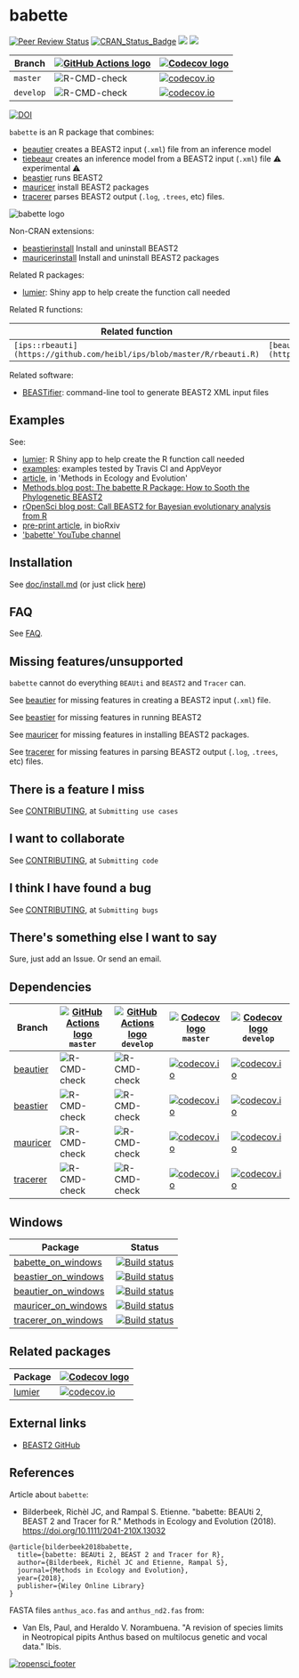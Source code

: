 # babette

[![Peer Review Status](https://badges.ropensci.org/209_status.svg)](https://github.com/ropensci/software-review/issues/209)
[![CRAN_Status_Badge](http://www.r-pkg.org/badges/version/babette)](https://cran.r-project.org/package=babette)
[![](http://cranlogs.r-pkg.org/badges/grand-total/babette)]( https://CRAN.R-project.org/package=babette)
[![](http://cranlogs.r-pkg.org/badges/babette)](https://CRAN.R-project.org/package=babette)

Branch   |[![GitHub Actions logo](man/figures/GitHubActions.png)](https://github.com/ropensci/babette/actions)|[![Codecov logo](man/figures/Codecov.png)](https://about.codecov.io/)
---------|----------------------------------------------------------------------------------------------------|--------------------------------------------------------------------------------------------------------------------------------------------------
`master` |![R-CMD-check](https://github.com/ropensci/babette/workflows/R-CMD-check/badge.svg?branch=master)   |[![codecov.io](https://codecov.io/github/ropensci/babette/coverage.svg?branch=master)](https://app.codecov.io/github/ropensci/babette/branch/master)
`develop`|![R-CMD-check](https://github.com/ropensci/babette/workflows/R-CMD-check/badge.svg?branch=develop)  |[![codecov.io](https://codecov.io/github/ropensci/babette/coverage.svg?branch=develop)](https://app.codecov.io/github/ropensci/babette/branch/develop)

[![DOI](https://zenodo.org/badge/118616108.svg)](https://zenodo.org/badge/latestdoi/118616108)

`babette` is an R package that combines:

 * [beautier](https://github.com/ropensci/beautier) creates a BEAST2 input (`.xml`) file from an inference model
 * [tiebeaur](https://github.com/richelbilderbeek/tiebeaur) creates an inference model from a BEAST2 input (`.xml`) file :warning: experimental :warning:
 * [beastier](https://github.com/ropensci/beastier) runs BEAST2
 * [mauricer](https://github.com/ropensci/mauricer) install BEAST2 packages
 * [tracerer](https://github.com/ropensci/tracerer) parses BEAST2 output (`.log`, `.trees`, etc) files.

![babette logo](man/figures/babette_logo.png)

Non-CRAN extensions:

 * [beastierinstall](https://github.com/richelbilderbeek/beastierinstall) Install and uninstall BEAST2
 * [mauricerinstall](https://github.com/richelbilderbeek/mauricerinstall) Install and uninstall BEAST2 packages

Related R packages:

 * [lumier](https://github.com/ropensci/lumier): Shiny app to help create the function call needed

Related R functions:

Related function                                                      |`babette` function
----------------------------------------------------------------------|-------------------------------------------------------------------------------------------------------------------------------
`[ips::rbeauti](https://github.com/heibl/ips/blob/master/R/rbeauti.R)`|`[beautier::create_beast2_input_from_model](https://github.com/ropensci/beautier/blob/master/R/create_beast2_input_from_model.R)`

Related software:

 * [BEASTifier](https://github.com/josephwb/BEASTifier): command-line tool to generate BEAST2 XML input files

## Examples

See:

 * [lumier](https://github.com/ropensci/lumier): R Shiny app to help create the R function call needed
 * [examples](https://github.com/richelbilderbeek/babette_examples): examples tested by Travis CI and AppVeyor
 * [article](https://besjournals.onlinelibrary.wiley.com/doi/abs/10.1111/2041-210X.13032), in 'Methods in Ecology and Evolution'
 * [Methods.blog post: The babette R Package: How to Sooth the Phylogenetic BEAST2](https://methodsblog.com/2018/06/25/babette-beast2/)
 * [rOpenSci blog post: Call BEAST2 for Bayesian evolutionary analysis from R](https://ropensci.org/blog/2020/01/28/babette/)
 * [pre-print article](https://doi.org/10.1101/271866), in bioRxiv
 * ['babette' YouTube channel](https://www.youtube.com/watch?v=nA-0-Fc95xY&list=PLu8_ZyzXyRDFIRx-kdDI5Q6xVr-HnY7TB)

## Installation

See [doc/install.md](doc/install.md) (or just click [here](doc/install.md))

## FAQ

See [FAQ](doc/faq.md).

## Missing features/unsupported

`babette` cannot do everything `BEAUti` and `BEAST2` and `Tracer` can.

See [beautier](https://github.com/ropensci/beautier) 
for missing features in creating a BEAST2 input (`.xml`) file.

See [beastier](https://github.com/ropensci/beastier) for missing
features in running BEAST2

See [mauricer](https://github.com/ropensci/mauricer) for missing
features in installing BEAST2 packages.

See [tracerer](https://github.com/ropensci/tracerer) 
for missing features in parsing BEAST2 output (`.log`, `.trees`, etc) files.

## There is a feature I miss

See [CONTRIBUTING](CONTRIBUTING.md), at `Submitting use cases`

## I want to collaborate

See [CONTRIBUTING](CONTRIBUTING.md), at `Submitting code`

## I think I have found a bug

See [CONTRIBUTING](CONTRIBUTING.md), at `Submitting bugs` 

## There's something else I want to say

Sure, just add an Issue. Or send an email.

## Dependencies

Branch                                          |[![GitHub Actions logo](man/figures/GitHubActions.png)](https://github.com/ropensci/babette/actions) `master`|[![GitHub Actions logo](man/figures/GitHubActions.png)](https://github.com/ropensci/babette/actions) `develop`|[![Codecov logo](man/figures/Codecov.png)](https://about.codecov.io/) `master`                                                                       |[![Codecov logo](man/figures/Codecov.png)](https://about.codecov.io/) `develop`
------------------------------------------------|-------------------------------------------------------------------------------------------------------------|--------------------------------------------------------------------------------------------------------------|--------------------------------------------------------------------------------------------------------------------------------------------------|----------------------------------------------------------------------------------------------------------------------------------------------------
[beautier](https://github.com/ropensci/beautier)|![R-CMD-check](https://github.com/ropensci/beautier/workflows/R-CMD-check/badge.svg?branch=master)           |![R-CMD-check](https://github.com/ropensci/beautier/workflows/R-CMD-check/badge.svg?branch=develop)           |[![codecov.io](https://codecov.io/github/ropensci/beautier/coverage.svg?branch=master)](https://app.codecov.io/github/ropensci/beautier/branch/master)|[![codecov.io](https://codecov.io/github/ropensci/beautier/coverage.svg?branch=develop)](https://app.codecov.io/github/ropensci/beautier/branch/develop)
[beastier](https://github.com/ropensci/beastier)|![R-CMD-check](https://github.com/ropensci/beastier/workflows/R-CMD-check/badge.svg?branch=master)           |![R-CMD-check](https://github.com/ropensci/beastier/workflows/R-CMD-check/badge.svg?branch=develop)           |[![codecov.io](https://codecov.io/github/ropensci/beastier/coverage.svg?branch=master)](https://app.codecov.io/github/ropensci/beastier/branch/master)|[![codecov.io](https://codecov.io/github/ropensci/beastier/coverage.svg?branch=develop)](https://app.codecov.io/github/ropensci/beastier/branch/develop)
[mauricer](https://github.com/ropensci/mauricer)|![R-CMD-check](https://github.com/ropensci/mauricer/workflows/R-CMD-check/badge.svg?branch=master)           |![R-CMD-check](https://github.com/ropensci/mauricer/workflows/R-CMD-check/badge.svg?branch=develop)           |[![codecov.io](https://codecov.io/github/ropensci/mauricer/coverage.svg?branch=master)](https://app.codecov.io/github/ropensci/mauricer/branch/master)|[![codecov.io](https://codecov.io/github/ropensci/mauricer/coverage.svg?branch=develop)](https://app.codecov.io/github/ropensci/mauricer/branch/develop)
[tracerer](https://github.com/ropensci/tracerer)|![R-CMD-check](https://github.com/ropensci/tracerer/workflows/R-CMD-check/badge.svg?branch=master)           |![R-CMD-check](https://github.com/ropensci/tracerer/workflows/R-CMD-check/badge.svg?branch=develop)           |[![codecov.io](https://codecov.io/github/ropensci/tracerer/coverage.svg?branch=master)](https://app.codecov.io/github/ropensci/tracerer/branch/master)|[![codecov.io](https://codecov.io/github/ropensci/tracerer/coverage.svg?branch=develop)](https://app.codecov.io/github/ropensci/tracerer/branch/develop)

## Windows

Package                                                                       | Status
------------------------------------------------------------------------------|------------------------------------------------------------------------------------------------------------------------------------------------------------------------------------------
[babette_on_windows](https://github.com/richelbilderbeek/babette_on_windows)  |[![Build status](https://ci.appveyor.com/api/projects/status/jv76errjocm5d5yq/branch/master?svg=true)](https://ci.appveyor.com/project/richelbilderbeek/babette-on-windows/branch/master)
[beastier_on_windows](https://github.com/richelbilderbeek/beastier_on_windows)|[![Build status](https://ci.appveyor.com/api/projects/status/ralex9sdnnxlwbgx/branch/master?svg=true)](https://ci.appveyor.com/project/richelbilderbeek/beastier-on-windows/branch/master)
[beautier_on_windows](https://github.com/richelbilderbeek/beautier_on_windows)|[![Build status](https://ci.appveyor.com/api/projects/status/blvjo5pulbkqxrhb/branch/master?svg=true)](https://ci.appveyor.com/project/richelbilderbeek/beautier-on-windows/branch/master)
[mauricer_on_windows](https://github.com/richelbilderbeek/mauricer_on_windows)|[![Build status](https://ci.appveyor.com/api/projects/status/bc43iwp68xo2dduh/branch/master?svg=true)](https://ci.appveyor.com/project/richelbilderbeek/mauricer-on-windows/branch/master)
[tracerer_on_windows](https://github.com/richelbilderbeek/tracerer_on_windows)|[![Build status](https://ci.appveyor.com/api/projects/status/jyhck66d6yrbr12h/branch/master?svg=true)](https://ci.appveyor.com/project/richelbilderbeek/tracerer-on-windows/branch/master)

## Related packages

Package                                     |[![Codecov logo](man/figures/Codecov.png)](https://about.codecov.io/)
--------------------------------------------|----------------------------------------------------------------------------------------------------------------------------------------------
[lumier](https://github.com/ropensci/lumier)|[![codecov.io](https://codecov.io/github/ropensci/lumier/coverage.svg?branch=master)](https://app.codecov.io/github/ropensci/lumier/branch/master)

## External links

 * [BEAST2 GitHub](https://github.com/CompEvol/beast2)

## References

Article about `babette`:

 * Bilderbeek, Richèl JC, and Rampal S. Etienne. "babette: BEAUti 2, BEAST 2 and Tracer for R." Methods in Ecology and Evolution (2018). https://doi.org/10.1111/2041-210X.13032

```
@article{bilderbeek2018babette,
  title={babette: BEAUti 2, BEAST 2 and Tracer for R},
  author={Bilderbeek, Richèl JC and Etienne, Rampal S},
  journal={Methods in Ecology and Evolution},
  year={2018},
  publisher={Wiley Online Library}
}
```

FASTA files `anthus_aco.fas` and `anthus_nd2.fas` from:
 
 * Van Els, Paul, and Heraldo V. Norambuena. "A revision of species limits in Neotropical pipits Anthus based on multilocus genetic and vocal data." Ibis.

[![ropensci_footer](https://ropensci.org/public_images/ropensci_footer.png)](https://ropensci.org)


